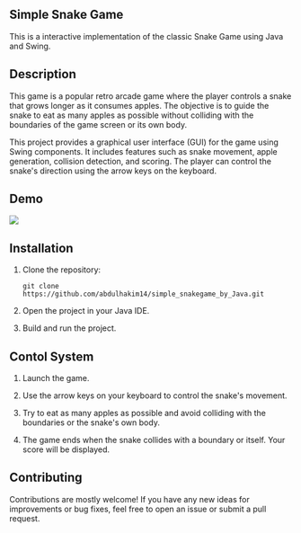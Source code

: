 

## Simple Snake Game

This is a interactive implementation of the classic Snake Game using Java and Swing.

## Description

This game is a popular retro arcade game where the player controls a snake that grows longer as it consumes apples. The objective is to guide the snake to eat as many apples as possible without colliding with the boundaries of the game screen or its own body.

This project provides a graphical user interface (GUI) for the game using Swing components. It includes features such as snake movement, apple generation, collision detection, and scoring. The player can control the snake's direction using the arrow keys on the keyboard.

## Demo

![](https://github.com/abdulhakim14/simple_snakegame_by_Java/blob/main/gamegif.gif)

## Installation

1. Clone the repository:

   ```shell
   git clone https://github.com/abdulhakim14/simple_snakegame_by_Java.git
   ```

2. Open the project in your Java IDE.

3. Build and run the project.

## Contol System

1. Launch the game.

2. Use the arrow keys on your keyboard to control the snake's movement.

3. Try to eat as many apples as possible and avoid colliding with the boundaries or the snake's own body.

4. The game ends when the snake collides with a boundary or itself. Your score will be displayed.

## Contributing

Contributions are mostly welcome! If you have any new ideas for improvements or bug fixes, feel free to open an issue or submit a pull request.
